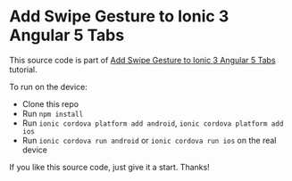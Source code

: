 # Add Swipe Gesture to Ionic 3 Angular 5 Tabs

This source code is part of [Add Swipe Gesture to Ionic 3 Angular 5 Tabs](https://www.djamware.com/post/5a518e4d80aca7059c142974/add-swipe-gesture-to-ionic-3-angular-5-tabs) tutorial.

To run on the device:
* Clone this repo
* Run `npm install`
* Run `ionic cordova platform add android`, `ionic cordova platform add ios`
* Run `ionic cordova run android` or `ionic cordova run ios` on the real device

If you like this source code, just give it a start. Thanks!
